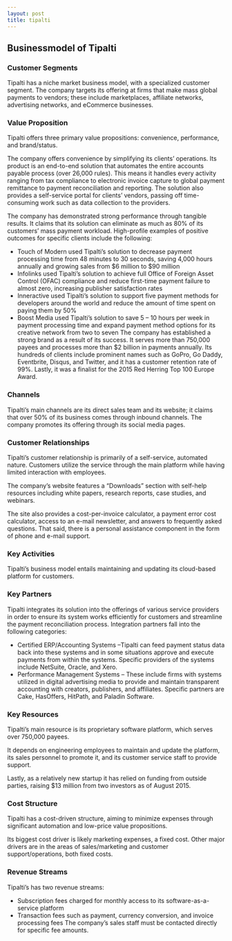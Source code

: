 ```yaml
---
layout: post
title: tipalti
---
```


Businessmodel of Tipalti
-------------------------

### Customer Segments

Tipalti has a niche market business model, with a specialized customer segment. The company targets its offering at firms that make mass global payments to vendors; these include marketplaces, affiliate networks, advertising networks, and eCommerce businesses.

### Value Proposition

Tipalti offers three primary value propositions: convenience, performance, and brand/status.

The company offers convenience by simplifying its clients’ operations. Its product is an end-to-end solution that automates the entire accounts payable process (over 26,000 rules). This means it handles every activity ranging from tax compliance to electronic invoice capture to global payment remittance to payment reconciliation and reporting. The solution also provides a self-service portal for clients’ vendors, passing off time-consuming work such as data collection to the providers.

The company has demonstrated strong performance through tangible results. It claims that its solution can eliminate as much as 80% of its customers’ mass payment workload. High-profile examples of positive outcomes for specific clients include the following:

 * Touch of Modern used Tipalti’s solution to decrease payment processing time from 48 minutes to 30 seconds, saving 4,000 hours annually and growing sales from $6 million to $90 million
* Infolinks used Tipalti’s solution to achieve full Office of Foreign Asset Control (OFAC) compliance and reduce first-time payment failure to almost zero, increasing publisher satisfaction rates
* Inneractive used Tipalti’s solution to support five payment methods for developers around the world and reduce the amount of time spent on paying them by 50%
* Boost Media used Tipalti’s solution to save 5 – 10 hours per week in payment processing time and expand payment method options for its creative network from two to seven
 The company has established a strong brand as a result of its success. It serves more than 750,000 payees and processes more than $2 billion in payments annually. Its hundreds of clients include prominent names such as GoPro, Go Daddy, Eventbrite, Disqus, and Twitter, and it has a customer retention rate of 99%. Lastly, it was a finalist for the 2015 Red Herring Top 100 Europe Award.

### Channels

Tipalti’s main channels are its direct sales team and its website; it claims that over 50% of its business comes through inbound channels. The company promotes its offering through its social media pages.

### Customer Relationships

Tipalti’s customer relationship is primarily of a self-service, automated nature. Customers utilize the service through the main platform while having limited interaction with employees.

The company’s website features a “Downloads” section with self-help resources including white papers, research reports, case studies, and webinars.

The site also provides a cost-per-invoice calculator, a payment error cost calculator, access to an e-mail newsletter, and answers to frequently asked questions. That said, there is a personal assistance component in the form of phone and e-mail support.

### Key Activities

Tipalti’s business model entails maintaining and updating its cloud-based platform for customers.

### Key Partners

Tipalti integrates its solution into the offerings of various service providers in order to ensure its system works efficiently for customers and streamline the payment reconciliation process. Integration partners fall into the following categories:

 * Certified ERP/Accounting Systems –Tipalti can feed payment status data back into these systems and in some situations approve and execute payments from within the systems. Specific providers of the systems include NetSuite, Oracle, and Xero.
* Performance Management Systems – These include firms with systems utilized in digital advertising media to provide and maintain transparent accounting with creators, publishers, and affiliates. Specific partners are Cake, HasOffers, HitPath, and Paladin Software.
 ### Key Resources

Tipalti’s main resource is its proprietary software platform, which serves over 750,000 payees.

It depends on engineering employees to maintain and update the platform, its sales personnel to promote it, and its customer service staff to provide support.

Lastly, as a relatively new startup it has relied on funding from outside parties, raising $13 million from two investors as of August 2015.

### Cost Structure

Tipalti has a cost-driven structure, aiming to minimize expenses through significant automation and low-price value propositions.

Its biggest cost driver is likely marketing expenses, a fixed cost. Other major drivers are in the areas of sales/marketing and customer support/operations, both fixed costs.

### Revenue Streams

Tipalti’s has two revenue streams:

 * Subscription fees charged for monthly access to its software-as-a-service platform
* Transaction fees such as payment, currency conversion, and invoice processing fees
 The company’s sales staff must be contacted directly for specific fee amounts.
